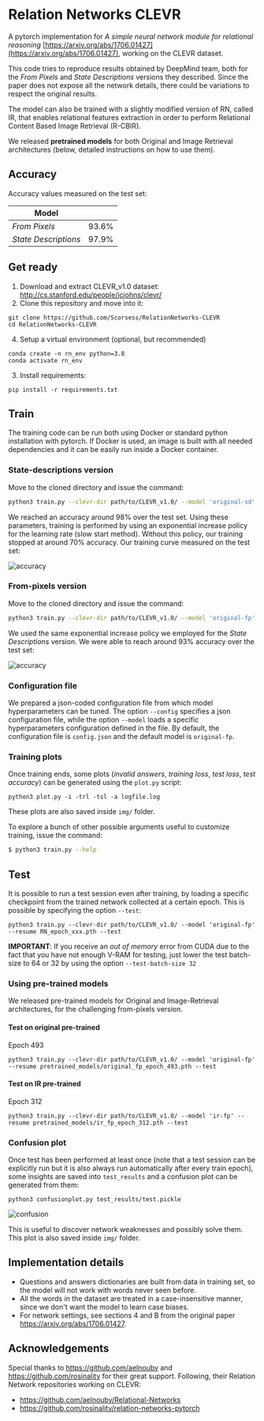 # Relation Networks CLEVR
A pytorch implementation for _A simple neural network module for relational reasoning_ [https://arxiv.org/abs/1706.01427](https://arxiv.org/abs/1706.01427), working on the CLEVR dataset.

This code tries to reproduce results obtained by DeepMind team, both for the _From Pixels_ and _State Descriptions_ versions they described. Since the paper does not expose all the network details, there could be variations to respect the original results.

The model can also be trained with a slightly modified version of RN, called IR, that enables relational features extraction in order to perform Relational Content Based Image Retrieval (R-CBIR).

We released **pretrained models** for both Original and Image Retrieval architectures (below, detailed instructions on how to use them).

## Accuracy

Accuracy values measured on the test set:
  
| Model               |               |
| ------------------- |:-------------:|
| _From Pixels_       | 93.6%         |
| _State Descriptions_ | 97.9%         |

## Get ready
1. Download and extract CLEVR_v1.0 dataset: http://cs.stanford.edu/people/jcjohns/clevr/
2. Clone this repository and move into it:
```
git clone https://github.com/Scorsess/RelationNetworks-CLEVR
cd RelationNetworks-CLEVR
```
4. Setup a virtual environment (optional, but recommended)
```
conda create -n rn_env python=3.8
conda activate rn_env

```
3. Install requirements: 
```
pip install -r requirements.txt
```

## Train

The training code can be run both using Docker or standard python installation with pytorch.
If Docker is used, an image is built with all needed dependencies and it can be easily run inside a Docker container.

### State-descriptions version
Move to the cloned directory and issue the command:
```sh
python3 train.py --clevr-dir path/to/CLEVR_v1.0/ --model 'original-sd' | tee logfile.log
```
We reached an accuracy around 98% over the test set.
Using these parameters, training is performed by using an exponential increase policy for the learning rate (slow start method). Without this policy, our training stopped at around 70% accuracy.
Our training curve measured on the test set:

![accuracy](https://user-images.githubusercontent.com/25117311/39134913-0e02b028-4718-11e8-9bfc-d586962f0b1d.png)

### From-pixels version
Move to the cloned directory and issue the command:
```sh
python3 train.py --clevr-dir path/to/CLEVR_v1.0/ --model 'original-fp' | tee logfile.log
```
We used the same exponential increase policy we employed for the _State Descriptions_ version. We were able to reach around 93% accuracy over the test set:

![accuracy](https://user-images.githubusercontent.com/25117311/40773127-38240290-64c2-11e8-8e58-a989a390d6a9.png)

### Configuration file
We prepared a json-coded configuration file from which model hyperparameters can be tuned. The option ```--config``` specifies a json configuration file, while the option ```--model``` loads a specific hyperparameters configuration defined in the file.
By default, the configuration file is ```config.json``` and the default model is ```original-fp```.
### Training plots
Once training ends, some plots (_invalid answers_, _training loss_, _test loss_, _test accuracy_) can be generated using the ```plot.py``` script:
```
python3 plot.py -i -trl -tsl -a logfile.log
```
These plots are also saved inside ```img/``` folder.

To explore a bunch of other possible arguments useful to customize training, issue the command:
```sh
$ python3 train.py --help
```

## Test
It is possible to run a test session even after training, by loading a specific checkpoint from the trained network collected at a certain epoch. This is possible by specifying the option ```--test```: 
```
python3 train.py --clevr-dir path/to/CLEVR_v1.0/ --model 'original-fp' --resume RN_epoch_xxx.pth --test
```
**IMPORTANT**: If you receive an *out of memory* error from CUDA due to the fact that you have not enough V-RAM for testing, just lower the test batch-size to 64 or 32 by using the option ```--test-batch-size 32```
### Using pre-trained models
We released pre-trained models for Original and Image-Retrieval architectures, for the challenging from-pixels version.

#### Test on original pre-trained
Epoch 493
```
python3 train.py --clevr-dir path/to/CLEVR_v1.0/ --model 'original-fp' --resume pretrained_models/original_fp_epoch_493.pth --test
```
#### Test on IR pre-trained
Epoch 312
```
python3 train.py --clevr-dir path/to/CLEVR_v1.0/ --model 'ir-fp' --resume pretrained_models/ir_fp_epoch_312.pth --test
```
### Confusion plot
Once test has been performed at least once (note that a test session can be explicitly run but it is also always run automatically after every train epoch), some insights are saved into ```test_results``` and a confusion plot can be generated from them:
```
python3 confusionplot.py test_results/test.pickle
```
![confusion](https://user-images.githubusercontent.com/25117311/40371199-3d78f980-5de2-11e8-8c1f-478e908c19d8.png)

This is useful to discover network weaknesses and possibly solve them.
This plot is also saved inside ```img/``` folder.


## Implementation details
* Questions and answers dictionaries are built from data in training set, so the model will not work with words never seen before.
* All the words in the dataset are treated in a case-insensitive manner, since we don't want the model to learn case biases.
* For network settings, see sections 4 and B from the original paper https://arxiv.org/abs/1706.01427.

## Acknowledgements
Special thanks to https://github.com/aelnouby and https://github.com/rosinality for their great support.
Following, their Relation Network repositories working on CLEVR:
- https://github.com/aelnouby/Relational-Networks
- https://github.com/rosinality/relation-networks-pytorch
